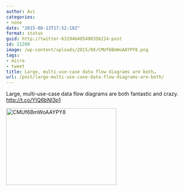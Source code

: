 ```yaml
---
author: Avi
categories:
- none
date: "2015-08-13T17:52:18Z"
format: status
guid: http://twitter-631946405490356224-post
id: 11289
image: /wp-content/uploads/2015/08/CMUf6BmWoAAYPY8.png
tags:
- micro
- tweet
title: Large, multi-use-case data flow diagrams are both…
url: /post/large-multi-use-case-data-flow-diagrams-are-both/
---
```

Large, multi-use-case data flow diagrams are both fantastic and crazy. http://t.co/YIQ6bNI3p1

<img width="300" height="209" src="http://aviflax.com/wp-content/uploads/2015/08/CMUf6BmWoAAYPY8-300x209.png" class="attachment-medium" alt="CMUf6BmWoAAYPY8" />